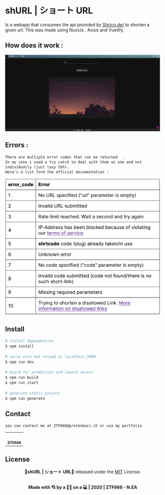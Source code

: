 # shURL | ショート URL

Is a webapp that consumes the api provided by [Shrtco.de/](https://shrtco.de/) to shorten a given url.
This was made using NuxtJs , Axios and Vuetify.

## How does it work :

<div align="center">
<img src="/assets/shURL.gif" >
</div>

## Errors :

```
There are multiple error codes that can be returned  .
In my case i used a try catch to deal with them as one and not individually (just lazy tbh).
Here's a list form the official documentation :
```

<div align="center">
<img src="/assets/error_codes.png" >
</div>

## Install

```bash
# install dependencies
$ npm install

# serve with hot reload at localhost:3000
$ npm run dev

# build for production and launch server
$ npm run build
$ npm run start

# generate static project
$ npm run generate
```

## Contact

```
you can contact me at ZTF666@protonmail.ch or via my portfolio

```

<div align="center">

<table>
  <tr>
    <td align="center"><a href="https://ztfportfolio.web.app/" target='_blank'><img src="https://avatars1.githubusercontent.com/u/32502988?v=4" width="100px;" alt=""/><br /><sub><b>ZTF666</b></sub></a></td>
  </tr>
</table>

</div>

## License

<div align="center">

**💎shURL | ショート URL💎** released under the [MIT](LICENSE) License.
<br><br>
<strong><p>Made with 💘 by a 👨‍💻 on a 💻 | 2020 | ZTF666 - N.EA</p> </strong>

</div>

